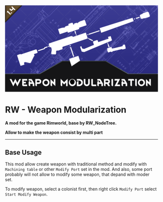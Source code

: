 ![Preview](images/Preview.png "Preview")
# RW - Weapon Modularization
**A mod for the game Rimworld, base by RW_NodeTree.**

**Allow to make the weapon consist by multi part**

---
## Base Usage

This mod allow create weapon with traditional method and modify with `Machining table` or other `Modify Port` set in the mod. And also, some port probably will not allow to modify some weapon, that depand with moder set.

To modify weapon, select a colonist first, then right click `Modify Port` select `Start Modify Weapon`.

<!-- ## For Modder
> - [Create Attachment](Docs/Create_Attachment.md)
> - [Create Attachment Or Weapon Use Attachments](Docs/Create_Attachment_Or_Weapon_Use_Attachments.md)
> - [Create Sub Weapon](Docs/Create_Sub_Weapon.md)
 -->
